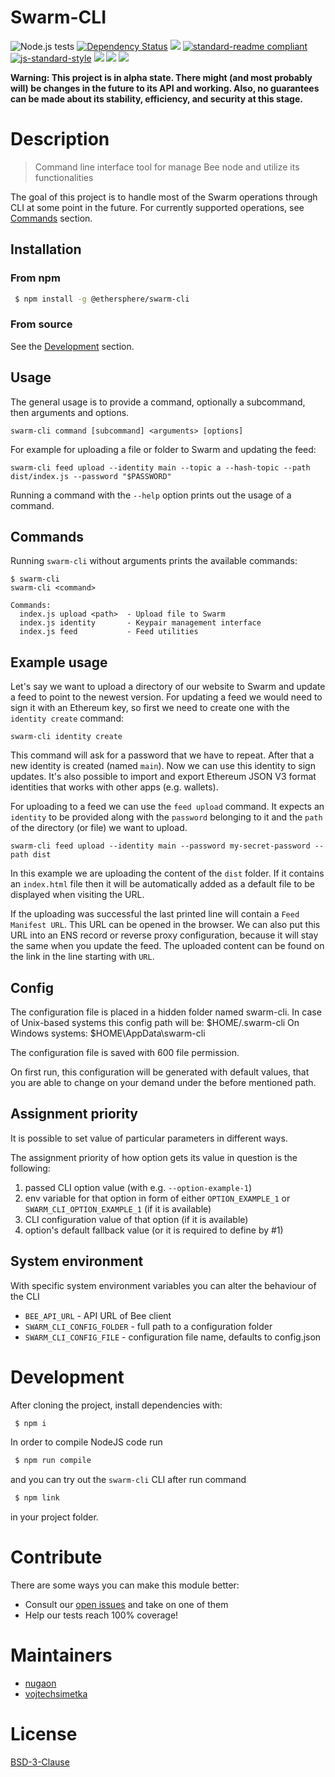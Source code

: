 # Swarm-CLI

![Node.js tests](https://github.com/ethersphere/swarm-cli/workflows/Node.js%20tests/badge.svg?branch=master)
[![Dependency Status](https://david-dm.org/ethersphere/swarm-cli.svg?style=flat-square)](https://david-dm.org/ethersphere/swarm-cli)
[![](https://img.shields.io/badge/made%20by-Swarm-blue.svg?style=flat-square)](https://swarm.ethereum.org/)
[![standard-readme compliant](https://img.shields.io/badge/standard--readme-OK-brightgreen.svg?style=flat-square)](https://github.com/RichardLitt/standard-readme)
[![js-standard-style](https://img.shields.io/badge/code%20style-standard-brightgreen.svg?style=flat-square)](https://github.com/feross/standard)
![](https://img.shields.io/badge/npm-%3E%3D6.0.0-orange.svg?style=flat-square)
![](https://img.shields.io/badge/Node.js-%3E%3D10.0.0-orange.svg?style=flat-square)
![](https://img.shields.io/badge/runs%20in-node)

**Warning: This project is in alpha state. There might (and most probably will) be changes in the future to its API and working. Also, no guarantees can be made about its stability, efficiency, and security at this stage.**

# Description

> Command line interface tool for manage Bee node and utilize its functionalities

The goal of this project is to handle most of the Swarm operations through CLI at some point in the future.
For currently supported operations, see [Commands](##Commands) section.

## Installation

### From npm

```sh
 $ npm install -g @ethersphere/swarm-cli
```

### From source

See the [Development](##Development) section.

## Usage

The general usage is to provide a command, optionally a subcommand, then arguments and options.

`swarm-cli command [subcommand] <arguments> [options]`

For example for uploading a file or folder to Swarm and updating the feed:

`swarm-cli feed upload --identity main --topic a --hash-topic --path dist/index.js --password "$PASSWORD"`

Running a command with the `--help` option prints out the usage of a command.

## Commands

Running `swarm-cli` without arguments prints the available commands:

```
$ swarm-cli
swarm-cli <command>

Commands:
  index.js upload <path>  - Upload file to Swarm
  index.js identity       - Keypair management interface
  index.js feed           - Feed utilities

```

## Example usage

Let's say we want to upload a directory of our website to Swarm and update a feed to point to the newest version. For updating a feed we would need to sign it with an Ethereum key, so first we need to create one with the `identity create` command:

```
swarm-cli identity create
```

This command will ask for a password that we have to repeat. After that a new identity is created (named `main`). Now we can use this identity to sign updates. It's also possible to import and export Ethereum JSON V3 format identities that works with other apps (e.g. wallets).

For uploading to a feed we can use the `feed upload` command. It expects an `identity` to be provided along with the `password` belonging to it and the `path` of the directory (or file) we want to upload.

```
swarm-cli feed upload --identity main --password my-secret-password --path dist
```

In this example we are uploading the content of the `dist` folder. If it contains an `index.html` file then it will be automatically added as a default file to be displayed when visiting the URL.

If the uploading was successful the last printed line will contain a `Feed Manifest URL`. This URL can be opened in the browser. We can also put this URL into an ENS record or reverse proxy configuration, because it will stay the same when you update the feed. The uploaded content can be found on the link in the line starting with `URL`.

## Config

The configuration file is placed in a hidden folder named swarm-cli.
In case of Unix-based systems this config path will be: $HOME/.swarm-cli
On Windows systems: $HOME\AppData\swarm-cli

The configuration file is saved with 600 file permission.

On first run, this configuration will be generated with default values, that you are able to change on your demand under the before mentioned path.

## Assignment priority

It is possible to set value of particular parameters in different ways.

The assignment priority of how option gets its value in question is the following:

1. passed CLI option value (with e.g. `--option-example-1`)
2. env variable for that option in form of either `OPTION_EXAMPLE_1` or `SWARM_CLI_OPTION_EXAMPLE_1` (if it is available)
3. CLI configuration value of that option (if it is available)
4. option's default fallback value (or it is required to define by #1)

## System environment

With specific system environment variables you can alter the behaviour of the CLI

* `BEE_API_URL` - API URL of Bee client
* `SWARM_CLI_CONFIG_FOLDER` - full path to a configuration folder
* `SWARM_CLI_CONFIG_FILE` - configuration file name, defaults to config.json

# Development

After cloning the project, install dependencies with:

```sh
 $ npm i
```

In order to compile NodeJS code run

```sh
 $ npm run compile
```

and you can try out the `swarm-cli` CLI after run command

```sh
 $ npm link
```
in your project folder.

# Contribute

There are some ways you can make this module better:

- Consult our [open issues](https://github.com/ethersphere/swarm-cli/issues) and take on one of them
- Help our tests reach 100% coverage!

# Maintainers

- [nugaon](https://github.com/nugaon)
- [vojtechsimetka](https://github.com/vojtechsimetka)

# License

[BSD-3-Clause](./LICENSE)
